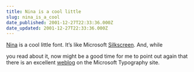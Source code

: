 ```yaml
---
title: Nina is a cool little
slug: nina_is_a_cool
date_published: 2001-12-27T22:33:36.000Z
date_updated: 2001-12-27T22:33:36.000Z
---
```


[Nina](http://www.microsoft.com/typography/links/news.asp?NID=1470) is a cool little font. It’s like Microsoft [Silkscreen](http://www.kottke.org/plus/type/silkscreen/). And, while

you read about it, now might be a good time for me to point out again that there is an excellent [weblog](http://www.microsoft.com/typography/links/default.asp) on the Microsoft Typography site.
